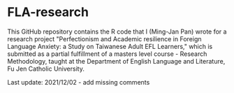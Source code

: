 # FLA-research

This GitHub repository contains the R code that I (Ming-Jan Pan) wrote for a research project "Perfectionism and Academic resilience in Foreign Language Anxiety: a Study on Taiwanese Adult EFL Learners," which is submitted as a partial fulfillment of a masters level course - Research Methodology, taught at the Department of English Language and Literature, Fu Jen Catholic University. 


Last update: 2021/12/02 - add missing comments
